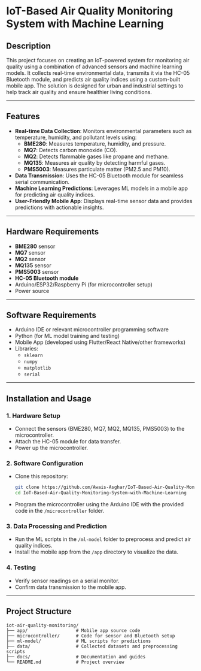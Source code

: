 # IoT-Based Air Quality Monitoring System with Machine Learning

## Description
This project focuses on creating an IoT-powered system for monitoring air quality using a combination of advanced sensors and machine learning models. It collects real-time environmental data, transmits it via the HC-05 Bluetooth module, and predicts air quality indices using a custom-built mobile app. The solution is designed for urban and industrial settings to help track air quality and ensure healthier living conditions.

---

## Features
- **Real-time Data Collection**: Monitors environmental parameters such as temperature, humidity, and pollutant levels using:
  - **BME280**: Measures temperature, humidity, and pressure.
  - **MQ7**: Detects carbon monoxide (CO).
  - **MQ2**: Detects flammable gases like propane and methane.
  - **MQ135**: Measures air quality by detecting harmful gases.
  - **PMS5003**: Measures particulate matter (PM2.5 and PM10).
- **Data Transmission**: Uses the HC-05 Bluetooth module for seamless serial communication.
- **Machine Learning Predictions**: Leverages ML models in a mobile app for predicting air quality indices.
- **User-Friendly Mobile App**: Displays real-time sensor data and provides predictions with actionable insights.

---

## Hardware Requirements
- **BME280** sensor
- **MQ7** sensor
- **MQ2** sensor
- **MQ135** sensor
- **PMS5003** sensor
- **HC-05 Bluetooth module**
- Arduino/ESP32/Raspberry Pi (for microcontroller setup)
- Power source

---

## Software Requirements
- Arduino IDE or relevant microcontroller programming software
- Python (for ML model training and testing)
- Mobile App (developed using Flutter/React Native/other frameworks)
- Libraries:
  - `sklearn`
  - `numpy`
  - `matplotlib`
  - `serial`

---

## Installation and Usage
### 1. **Hardware Setup**
   - Connect the sensors (BME280, MQ7, MQ2, MQ135, PMS5003) to the microcontroller.
   - Attach the HC-05 module for data transfer.
   - Power up the microcontroller.

### 2. **Software Configuration**
   - Clone this repository:
     ```bash
     git clone https://github.com/Awais-Asghar/IoT-Based-Air-Quality-Monitoring-System-with-Machine-Learning.git
     cd IoT-Based-Air-Quality-Monitoring-System-with-Machine-Learning
     ```
   - Program the microcontroller using the Arduino IDE with the provided code in the `/microcontroller` folder.

### 3. **Data Processing and Prediction**
   - Run the ML scripts in the `/ml-model` folder to preprocess and predict air quality indices.
   - Install the mobile app from the `/app` directory to visualize the data.

### 4. **Testing**
   - Verify sensor readings on a serial monitor.
   - Confirm data transmission to the mobile app.

---

## Project Structure
```plaintext
iot-air-quality-monitoring/
├── app/                  # Mobile app source code
├── microcontroller/      # Code for sensor and Bluetooth setup
├── ml-model/             # ML scripts for predictions
├── data/                 # Collected datasets and preprocessing scripts
├── docs/                 # Documentation and guides
└── README.md             # Project overview
